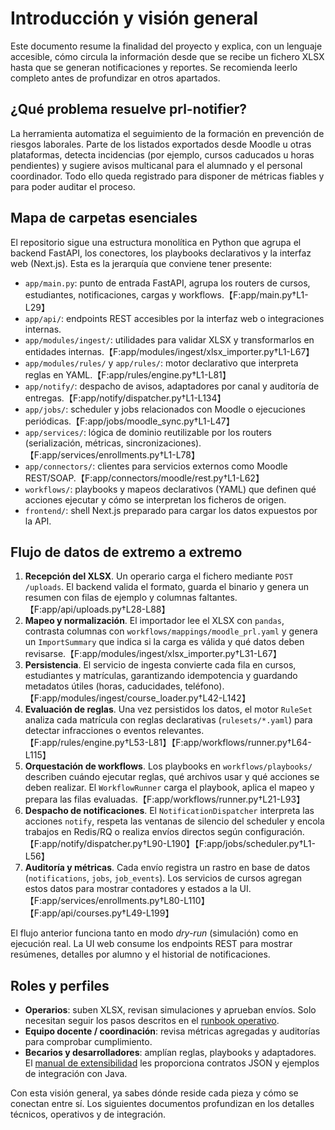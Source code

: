# Introducción y visión general

Este documento resume la finalidad del proyecto y explica, con un lenguaje accesible, cómo circula la información desde que se recibe un fichero XLSX hasta que se generan notificaciones y reportes. Se recomienda leerlo completo antes de profundizar en otros apartados.

## ¿Qué problema resuelve prl-notifier?

La herramienta automatiza el seguimiento de la formación en prevención de riesgos laborales. Parte de los listados exportados desde Moodle u otras plataformas, detecta incidencias (por ejemplo, cursos caducados u horas pendientes) y sugiere avisos multicanal para el alumnado y el personal coordinador. Todo ello queda registrado para disponer de métricas fiables y para poder auditar el proceso.

## Mapa de carpetas esenciales

El repositorio sigue una estructura monolítica en Python que agrupa el backend FastAPI, los conectores, los playbooks declarativos y la interfaz web (Next.js). Esta es la jerarquía que conviene tener presente:

- `app/main.py`: punto de entrada FastAPI, agrupa los routers de cursos, estudiantes, notificaciones, cargas y workflows.【F:app/main.py†L1-L29】
- `app/api/`: endpoints REST accesibles por la interfaz web o integraciones internas.
- `app/modules/ingest/`: utilidades para validar XLSX y transformarlos en entidades internas.【F:app/modules/ingest/xlsx_importer.py†L1-L67】
- `app/modules/rules/` y `app/rules/`: motor declarativo que interpreta reglas en YAML.【F:app/rules/engine.py†L1-L81】
- `app/notify/`: despacho de avisos, adaptadores por canal y auditoría de entregas.【F:app/notify/dispatcher.py†L1-L134】
- `app/jobs/`: scheduler y jobs relacionados con Moodle o ejecuciones periódicas.【F:app/jobs/moodle_sync.py†L1-L47】
- `app/services/`: lógica de dominio reutilizable por los routers (serialización, métricas, sincronizaciones).【F:app/services/enrollments.py†L1-L78】
- `app/connectors/`: clientes para servicios externos como Moodle REST/SOAP.【F:app/connectors/moodle/rest.py†L1-L62】
- `workflows/`: playbooks y mapeos declarativos (YAML) que definen qué acciones ejecutar y cómo se interpretan los ficheros de origen.
- `frontend/`: shell Next.js preparado para cargar los datos expuestos por la API.

## Flujo de datos de extremo a extremo

1. **Recepción del XLSX**. Un operario carga el fichero mediante `POST /uploads`. El backend valida el formato, guarda el binario y genera un resumen con filas de ejemplo y columnas faltantes.【F:app/api/uploads.py†L28-L88】
2. **Mapeo y normalización**. El importador lee el XLSX con `pandas`, contrasta columnas con `workflows/mappings/moodle_prl.yaml` y genera un `ImportSummary` que indica si la carga es válida y qué datos deben revisarse.【F:app/modules/ingest/xlsx_importer.py†L31-L67】
3. **Persistencia**. El servicio de ingesta convierte cada fila en cursos, estudiantes y matrículas, garantizando idempotencia y guardando metadatos útiles (horas, caducidades, teléfono).【F:app/modules/ingest/course_loader.py†L42-L142】
4. **Evaluación de reglas**. Una vez persistidos los datos, el motor `RuleSet` analiza cada matrícula con reglas declarativas (`rulesets/*.yaml`) para detectar infracciones o eventos relevantes.【F:app/rules/engine.py†L53-L81】【F:app/workflows/runner.py†L64-L115】
5. **Orquestación de workflows**. Los playbooks en `workflows/playbooks/` describen cuándo ejecutar reglas, qué archivos usar y qué acciones se deben realizar. El `WorkflowRunner` carga el playbook, aplica el mapeo y prepara las filas evaluadas.【F:app/workflows/runner.py†L21-L93】
6. **Despacho de notificaciones**. El `NotificationDispatcher` interpreta las acciones `notify`, respeta las ventanas de silencio del scheduler y encola trabajos en Redis/RQ o realiza envíos directos según configuración.【F:app/notify/dispatcher.py†L90-L190】【F:app/jobs/scheduler.py†L1-L56】
7. **Auditoría y métricas**. Cada envío registra un rastro en base de datos (`notifications`, `jobs`, `job_events`). Los servicios de cursos agregan estos datos para mostrar contadores y estados a la UI.【F:app/services/enrollments.py†L80-L110】【F:app/api/courses.py†L49-L199】

El flujo anterior funciona tanto en modo *dry-run* (simulación) como en ejecución real. La UI web consume los endpoints REST para mostrar resúmenes, detalles por alumno y el historial de notificaciones.

## Roles y perfiles

- **Operarios**: suben XLSX, revisan simulaciones y aprueban envíos. Solo necesitan seguir los pasos descritos en el [runbook operativo](./operations-runbook.md).
- **Equipo docente / coordinación**: revisa métricas agregadas y auditorías para comprobar cumplimiento.
- **Becarios y desarrolladores**: amplían reglas, playbooks y adaptadores. El [manual de extensibilidad](./extensibility-guide.md) les proporciona contratos JSON y ejemplos de integración con Java.

Con esta visión general, ya sabes dónde reside cada pieza y cómo se conectan entre sí. Los siguientes documentos profundizan en los detalles técnicos, operativos y de integración.
